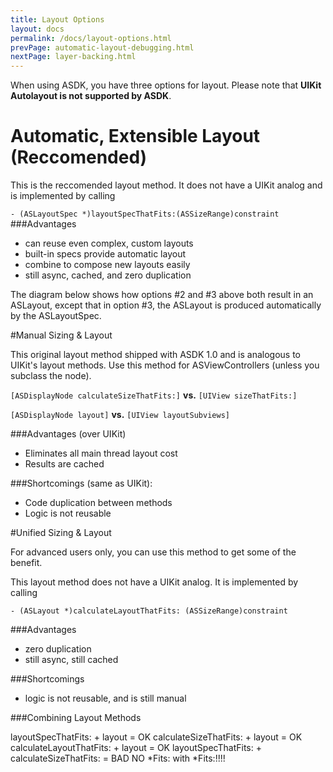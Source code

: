 ```yaml
---
title: Layout Options
layout: docs
permalink: /docs/layout-options.html
prevPage: automatic-layout-debugging.html
nextPage: layer-backing.html
---
```


When using ASDK, you have three options for layout. Please note that **UIKit Autolayout is not supported by ASDK**. 

# Automatic, Extensible Layout (Reccomended)

This is the reccomended layout method. It does not have a UIKit analog and is implemented by calling

`- (ASLayoutSpec *)layoutSpecThatFits:(ASSizeRange)constraint`
###Advantages
- can reuse even complex, custom layouts
- built-in specs provide automatic layout
- combine to compose new layouts easily
- still async, cached, and zero duplication

The diagram below shows how options #2 and #3 above both result in an ASLayout, except that in option #3, the ASLayout is produced automatically by the ASLayoutSpec.  

<INSERT DIAGRAM>

#Manual Sizing & Layout

This original layout method shipped with ASDK 1.0 and is analogous to UIKit's layout methods. Use this method for ASViewControllers (unless you subclass the node).

`[ASDisplayNode calculateSizeThatFits:]` **vs.** `[UIView sizeThatFits:]`

`[ASDisplayNode layout]` **vs.** `[UIView layoutSubviews]`

###Advantages (over UIKit)
- Eliminates all main thread layout cost
- Results are cached

###Shortcomings (same as UIKit):
- Code duplication between methods
- Logic is not reusable

#Unified Sizing & Layout

For advanced users only, you can use this method to get some of the benefit. 

This layout method does not have a UIKit analog. It is implemented by calling

`- (ASLayout *)calculateLayoutThatFits: (ASSizeRange)constraint`

###Advantages
- zero duplication
- still async, still cached

###Shortcomings
- logic is not reusable, and is still manual


###Combining Layout Methods

layoutSpecThatFits: + layout = OK
calculateSizeThatFits: + layout = OK
calculateLayoutThatFits: + layout = OK
layoutSpecThatFits: + calculateSizeThatFits: = BAD
NO *Fits: with *Fits:!!!!
